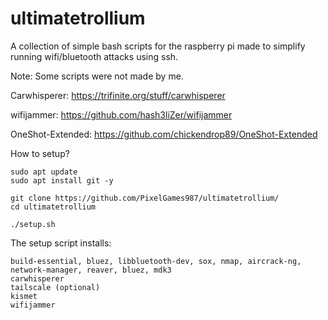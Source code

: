 # ultimatetrollium
A collection of simple bash scripts for the raspberry pi made to simplify running wifi/bluetooth attacks using ssh.

Note: Some scripts were not made by me. 

Carwhisperer: https://trifinite.org/stuff/carwhisperer

wifijammer: https://github.com/hash3liZer/wifijammer

OneShot-Extended: https://github.com/chickendrop89/OneShot-Extended

How to setup?
```
sudo apt update
sudo apt install git -y

git clone https://github.com/PixelGames987/ultimatetrollium/
cd ultimatetrollium

./setup.sh
```

The setup script installs:
```
build-essential, bluez, libbluetooth-dev, sox, nmap, aircrack-ng, network-manager, reaver, bluez, mdk3
carwhisperer
tailscale (optional)
kismet
wifijammer
```
